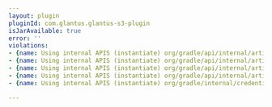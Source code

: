 ```yaml
---
layout: plugin
pluginId: com.glantus.glantus-s3-plugin
isJarAvailable: true
error: ''
violations:
- {name: Using internal APIS (instantiate) org/gradle/api/internal/artifacts/repositories/DefaultMavenArtifactRepository}
- {name: Using internal APIS (instantiate) org/gradle/api/internal/artifacts/repositories/DefaultMavenArtifactRepository}
- {name: Using internal APIS (instantiate) org/gradle/api/internal/artifacts/repositories/DefaultMavenArtifactRepository}
- {name: Using internal APIS (instantiate) org/gradle/api/internal/artifacts/repositories/DefaultMavenArtifactRepository}
- {name: Using internal APIS (instantiate) org/gradle/internal/credentials/DefaultAwsCredentials}

---
```

